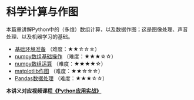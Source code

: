 # 科学计算与作图

本篇章讲解Python中的（多维）数组计算，以及数据作图；这是图像处理、声音处理、以及机器学习的基础。

- [基础环境准备](1.基础环境准备.ipynb) （难度：★★☆☆☆）
- [numpy数组基础操作](2.numpy数组基础操作.ipynb) （难度：★★★☆☆）
- [numpy数组运算](3.numpy数组运算.ipynb) （难度：★★★★☆）
- [matplotlib作图](4.matplotlib作图.ipynb) （难度：★★☆☆☆）
- [Pandas数据处理](5.Pandas数据处理.ipynb) （难度：★★★☆☆）

**本讲义对应视频课程[《Python应用实战》](https://study.163.com/course/courseMain.htm?courseId=1209533804&share=2&shareId=400000000624093)**
